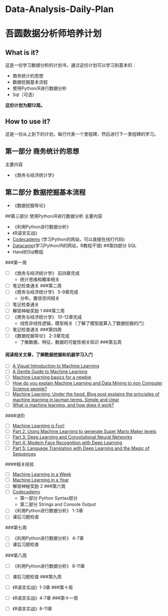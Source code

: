 # Data-Analysis-Daily-Plan
# 吾圆数据分析师培养计划

## What is it?
这是一份学习数据分析的计划书，通过这份计划可以学习到基本的：
- 商务统计的思想
- 数据挖掘基本流程
- 使用Python/R进行数据分析
- Sql（可选）

**这份计划为期12周。**
## How to use it?
这是一份从上到下的计划，每行代表一个里程碑，然后进行下一里程碑的学习。

## 第一部分 商务统计的思想
主要内容
- 《商务与经济统计学》

## 第二部分 数据挖掘基本流程
- 《数据挖掘导论》

##第三部分 使用Python/R进行数据分析
主要内容
- 《利用Python进行数据分析》
- 《R语言实战》
-  [Codecademy](https://www.codecademy.com/learn/python) (学习Python的网站，可以直接在线打代码)
-  [Datacamp](https://www.datacamp.com/courses?learn=python_programming)(学习Python/R的网站，R教程不错)
##第四部分 SQL
- Hand的Sql教程

###第一周
- [ ] 《商务与经济统计学》 前四章完成
	- 统计思维和概率相关
- [ ] 笔记检查通关
###第二周
- [ ] 《商务与经济统计学》 5-9章完成
	- 分布，置信空间相关
- [ ] 笔记检查通关
- [ ] 解锁神秘奖励 1
###第三周
- [ ] 《商务与经济统计学》 10-12章完成
	- 线性非线性逻辑，模型相关（了解了模型就算入了数据挖掘的门）
- [ ] 笔记检查通关
###第四周
- [ ] 《数据挖掘导论》 2-3章完成
	- 了解数据，特征，数据的可能性相关知识
###第五周
#### 阅读相关文章，了解数据挖掘和机器学习入门
- [ ] [A Visual Introduction to Machine Learning](http://www.r2d3.us/visual-intro-to-machine-learning-part-1/)
- [ ] [A Gentle Guide to Machine Learning](https://blog.monkeylearn.com/a-gentle-guide-to-machine-learning/)
- [ ] [Machine Learning basics for a newbie](https://www.analyticsvidhya.com/blog/2015/06/machine-learning-basics/)
- [ ] [How do you explain Machine Learning and Data Mining to non Computer Science people?](https://www.quora.com/How-do-you-explain-Machine-Learning-and-Data-Mining-to-non-Computer-Science-people)
- [ ] [Machine Learning: Under the hood. Blog post explains the principles of machine learning in layman terms. Simple and clear](https://georgemdallas.wordpress.com/2013/06/11/big-data-data-mining-and-machine-learning-under-the-hood/)
- [ ] [What is machine learning, and how does it work?](https://www.youtube.com/watch?v=elojMnjn4kk&list=PL5-da3qGB5ICeMbQuqbbCOQWcS6OYBr5A&index=1)

####进阶
- [ ] [Machine Learning is Fun!](https://medium.com/@ageitgey/machine-learning-is-fun-80ea3ec3c471#.37ue6caww)
- [ ] [Part 2: Using Machine Learning to generate Super Mario Maker levels](https://medium.com/@ageitgey/machine-learning-is-fun-part-2-a26a10b68df3#.kh7qgvp1b)
- [ ] [Part 3: Deep Learning and Convolutional Neural Networks](https://medium.com/@ageitgey/machine-learning-is-fun-part-3-deep-learning-and-convolutional-neural-networks-f40359318721#.44rhxy637)
- [ ] [Part 4: Modern Face Recognition with Deep Learning](https://medium.com/@ageitgey/machine-learning-is-fun-part-4-modern-face-recognition-with-deep-learning-c3cffc121d78#.3rwmq0ddc)
- [ ] [Part 5: Language Translation with Deep Learning and the Magic of Sequences](https://medium.com/@ageitgey/machine-learning-is-fun-part-5-language-translation-with-deep-learning-and-the-magic-of-sequences-2ace0acca0aa#.wyfthap4c)

####相关经验
- [ ] [Machine Learning in a Week](https://medium.com/learning-new-stuff/machine-learning-in-a-week-a0da25d59850#.tk6ft2kcg)
- [ ] [Machine Learning in a Year](https://medium.com/learning-new-stuff/machine-learning-in-a-year-cdb0b0ebd29c#.hhcb9fxk1)
- [ ] 解锁神秘奖励 2
###第六周
- [ ] [Codecademy](https://www.codecademy.com/learn/python)  
	- 第一部分 Python Syntax部分
	- 第二部分 Strings and Console Output
- [ ] 《利用Python进行数据分析》   1-3章
- [ ]  课后习题检查

###第七周

- [ ] 《利用Python进行数据分析》   4-7章
- [ ] 课后习题检查

###第八周

- [ ] 《利用Python进行数据分析》   8-11章
- [ ] 课后习题检查
###第九周

- [ ] 《R语言实战》1-3章
###第十周

- [ ] 《R语言实战》4-7章
###第十一周

- [ ] 《R语言实战》8-11章
